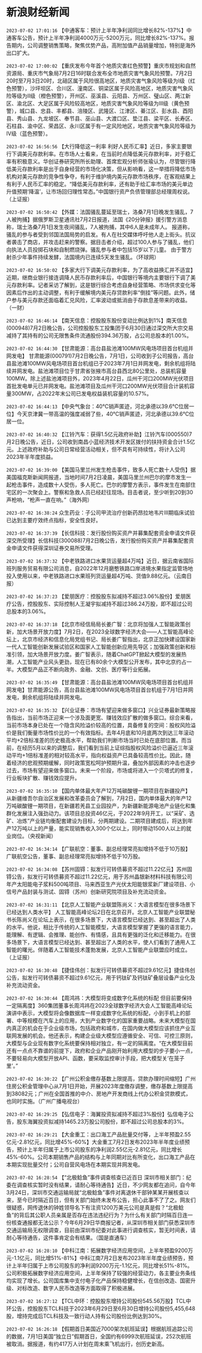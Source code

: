 # 新浪财经新闻
`2023-07-02 17:01:16` 【中通客车：预计上半年净利润同比增长82%-137%】中通客车公告，预计上半年净利润4000万元-5200万元，同比增长82%-137%。报告期内，公司调整销售策略，聚焦优势产品，高附加值产品销量增加，特别是海外出口扩大。

`2023-07-02 17:00:02` 【重庆发布今年首个地质灾害红色预警】重庆市规划和自然资源局、重庆市气象局7月2日16时联合发布全市地质灾害气象风险预警。7月2日20时至7月3日20时，北碚区属于风险很高地区，地质灾害气象风险等级为I级（红色预警），沙坪坝区、合川区、潼南区、铜梁区属于风险高地区，地质灾害气象风险等级为II级（橙色预警），开州区、巫溪县、云阳县、万州区、璧山区、两江新区、渝北区、大足区属于风险较高地区，地质灾害气象风险等级为III级（黄色预警），城口县、忠县、丰都县、涪陵区、武隆区、江津区、綦江区、彭水县、酉阳县、秀山县、九龙坡区、奉节县、巫山县、大渡口区、垫江县、梁平区、长寿区、石柱县、渝中区、荣昌区、永川区属于有一定风险地区，地质灾害气象风险等级为IV级（蓝色预警）。

`2023-07-02 16:56:56` 【大行降低这一利率 利好人民币汇率】近日，多家主要银行下调美元存款利率。在市场人士看来，在当前时点降低美元存款利率，对于稳汇率有积极意义。华创证券研究所所长助理、首席宏观分析师张瑜认为，尽管银行降低美元存款利率是出于自身经营的市场化决策，但从影响看，这一举措将降低市场机构对美元存款的竞争性争夺，有利于维护境内美元存款市场秩序，在客观结果上有利于人民币汇率的稳定。“降低美元存款利率，还有助于给汇率市场的美元单边升值预期‘降温’，让市场回归理性常态。”中国银行资产负债管理部总经理周权说。（上证报）

`2023-07-02 16:50:42` 【外媒：法国骚乱蔓延至瑞士，洛桑7月1日晚发生骚乱，7人被拘捕】据俄罗斯卫星通讯社7月2日报道，法国《20分钟报》援引警方消息称，瑞士洛桑7月1日发生夜间骚乱，7人被拘捕，其中6人是未成年人。 报道称，骚乱的参与者受到邻国法国局势的启发。有人在社交媒体呼吁他人走上街头。抗议者袭击了商店，并攻击赶来的警察。据目击者介绍，超过100人参与了骚乱，他们向执法人员投掷石块和自制燃烧弹。骚乱参与者中包括15岁以下儿童。 由于警方射杀少年事件持续发酵，法国境内已连续5天发生骚乱。（环球网）

`2023-07-02 16:50:02` 【多家大行下调美元存款利率，为了高收益换汇并不适宜】近期，继商业银行接连调降人民币存款利率后，中国银行等境内主要银行下调了美元存款利率。记者采访了解到，这是银行综合考虑自身经营策略、市场供求变化等因素后作出的主动调整，有利于缓解境内美元存贷款利率“倒挂”等问题。此外，储户参与美元存款还面临着汇兑风险，汇率波动或抵消由于存款息差带来的收益。（一财）

`2023-07-02 16:46:14` 【南天信息：控股股东股份变动比例达到1%】南天信息(000948)7月2日晚公告，公司控股股东工投集团于6月30日通过深交所大宗交易减持了其持有的公司无限售条件流通股份394.36万股，占公司总股本的1.00%。

`2023-07-02 16:44:30` 【甘肃能源：高台县盐池滩100MW风电场项目首台机组并网发电】 甘肃能源(000791)7月2日晚公告，7月1日，公司收到子公司报告，高台县盐池滩100MW风电场项目首台机组已于2023年7月1日并网发电，剩余机组将陆续并网发电。盐池滩项目位于甘肃省张掖市高台县西北80公里处，总装机容量100MW。除上述盐池滩项目外，2023年4月22日，瓜州干河口200MW光伏项目首批发电单元已并网发电。盐池滩项目及瓜州干河口200MW光伏项目合计装机容量300MW，占2022年末公司已发电权益装机容量的10.57%。

`2023-07-02 16:44:13` 【中央气象台：40℃销声匿迹，河北承德以39.6℃位居一位】今天京津冀一带高温的强度减弱了些，40℃销声匿迹，河北承德以39.6℃位居一位。

`2023-07-02 16:40:32` 【江铃汽车：获得1.5亿元政府补助】江铃汽车(000550)7月2日晚公告，近日，公司收到南昌小蓝经济技术开发区拨付的扶持资金合计1.5亿元。上述政府补助与公司日常经营活动相关，但不具有可持续性，将计入公司2023年半年度损益。

`2023-07-02 16:39:00` 【美国马里兰州发生枪击事件，致多人死亡数十人受伤】据美国福克斯新闻网报道，当地时间7月2日凌晨，美国马里兰州巴尔的摩市发生一起枪击事件，造成数十人受伤，多人死亡。巴尔的摩警方表示，事件发生在南部住宅区的一次聚会上。警察和急救人员已经赶往现场。目击者说，至少听到20到30声枪响，“枪声一直在响。”（海外网）

`2023-07-02 16:38:24` 众生药业：子公司甲流治疗创新药昂拉地韦片Ⅲ期临床试验已达到主要疗效终点指标，安全性良好。

`2023-07-02 16:37:39` 【长信科技：发行股份购买资产并募集配套资金申请文件获深交所受理】长信科技(300088)7月2日晚公告，发行股份购买资产并募集配套资金申请文件获得深圳证券交易所受理。

`2023-07-02 16:37:32` 【中老铁路进口水果货运量超4万吨】近日，据云南省国际班列服务贸易有限公司消息，自2022年12月磨憨铁路口岸进境水果指定监管场地投入使用以来，中老铁路进口水果班列货运量超4万吨、货值9.88亿元。（云南日报）

`2023-07-02 16:37:23` 【爱朋医疗：控股股东拟减持不超过3.06%股份】爱朋医疗公告，控股股东、实际控制人王凝宇拟减持不超过386.24万股，即不超过公司总股本的3.06%。

`2023-07-02 16:37:18` 【北京市经信局局长姜广智：北京将加强人工智能政策创新，加大场景开放力度】7月2日，在2023全球数字经济大会——人工智能高峰论坛上，北京市经济和信息化局党组书记、局长姜广智指出，北京正加快建设国家新一代人工智能创新发展试验区和国家人工智能创新应用先导区；加强政策创新和标准引领，加大场景开放力度。姜广智表示，随着ChatGPT掀起大模型的发展热潮，人工智能产业风头更劲，现在已有80余个大模型公开发布，其中北京约占一半。大模型产品正不断向政务、金融、文创、医疗等行业拓展。

`2023-07-02 16:35:49` 【甘肃能源：高台县盐池滩100MW风电场项目首台机组并网发电】甘肃能源公告，高台县盐池滩100MW风电场项目首台机组于7月1日并网发电，剩余机组将陆续并网发电。

`2023-07-02 16:35:32` 【兴业证券：市场有望迎来做多窗口】兴业证券最新策略报告指出，当前市场正迎来一个涉及面更宽、赚钱效应扩散的做多窗口。综合来看，当前市场本身已处在一个隐含风险溢价较高的位置，具备修复的空间：股权风险溢价是我们衡量市场性价比的一个有效指标。去年4月底和10月底两次到达三年滚动平均+2倍标准差的历史极高水平，帮助我们判断市场当时已处在底部位置。而当前，在经历5月以来的调整后，我们看到当前上证综指股权风险溢价已逼近三年滚动平均+1倍标准差的相对较高水平，指向权益资产已具备较高性价比。因此，随着经济的悲观预期缓解，同时政策宽松呵护预期升温，叠加外部因素的冲击也逐步过去，市场有望迎来做多窗口。未来一个阶段，市场或将进入一个贝塔式的修复，行业板块扩散、赚钱效应提升。

`2023-07-02 16:35:10` 【国内单体最大年产12万吨碳酸锂一期项目在新疆投产】从新疆维吾尔自治区发展和改革委员会了解到，7月2日，国内单体最大的年产12万吨碳酸锂一期项目，在新疆若羌县工业园投产，为新疆新能源电池产业链化和集群化发展注入强劲动力。该项目总投资46亿元，于2022年9月开工，以“采矿、选矿、冶炼”产业链均衡配套建设为目标，分两期建设。二期项目建成后，将达到年产12万吨以上的产量，能实现销售收入300个亿以上，同时带动1500人以上的就业岗位。（央视新闻）

`2023-07-02 16:34:14` 【广联航空：董事、副总经理常亮拟增持不低于10万股】广联航空公告，董事、副总经理常亮拟增持不低于10万股。

`2023-07-02 16:34:08` 【苏州固锝：拟发行可转债募资不超过11.22亿元】苏州固锝公告，拟发行可转债募资不超过11.22亿元，用于苏州晶银新材料科技有限公司年产太阳能电子浆料500吨项目、马来西亚生产光伏太阳能银浆新厂建设项目、小信号产品封装与测试、固锝（苏州）创新研究院项目及补充流动资金。

`2023-07-02 16:31:11` 【北京人工智能产业联盟陈尚义：大语言模型在很多场景下已经达到人类水平】 人工智能高峰论坛2日在北京召开。北京人工智能产业联盟秘书长陈尚义在论坛上表示，在很多场景下，大语言模型已经达到、甚至超出了人类的水平。他说，相比于传统的人工智能模型，大语言模型掌握了更强的语言能力，能理解、有逻辑、会推理、能创作、有情感，且具有更强的泛化和迁移能力。在很多场景下，大语言模型已经达到、甚至超出了人类的水平，使人们看到了通用人工智能的曙光。伴随着人工智能技术蓬勃发展，北京人工智能产业联盟应时成立。（上证报）

`2023-07-02 16:30:48` 【捷佳伟创：拟发行可转债募资不超过9.61亿元】捷佳伟创公告，拟发行可转债募资不超过9.61亿元，用于钙钛矿及钙钛矿叠层设备产业化及补充流动资金。

`2023-07-02 16:30:44` 【周鸿祎：大模型将变成数字化系统的标配 但目前要保持一定隔离度】360集团董事长周鸿祎在2023全球数字经济大会人工智能高峰论坛演讲中表示，大模型将会像数据库一样变成数字化系统的标配，小到手机上的部署、中等规模在汽车上的应用，大到产业数字化的国家重要战略。未来大模型在国内真正的机会在于企业级市场，包括政府和城市，在国内做大模型应该抓住产业互联网发展的机会。他还表示，构建企业级大模型应遵循安全、可信、可控三原则，大模型与企业现有数字化系统要保持相对独立，有一定的隔离度。“在大模型目前还有一点点不靠谱的前提下，政府和企业产品刚开始利用大模型的步子要小一点，不要轻易向大模型开放API、函数，要采取监控审计手段，把大模型关‘在笼子里’。”

`2023-07-02 16:30:22` 【广州公积金缴存基数上限提高，贷款办理时间缩短】广州住房公积金管理中心从7月1日开始，开展2023年度缴存调整，缴存基数上限提高到38082元；广州在全国首推的中介、房地产开发商线上代办公积金贷款模式，也同时实施。（广州广播电视台）

`2023-07-02 16:29:25` 【弘信电子：海翼投资拟减持不超过3%股份】弘信电子公告，股东海翼投资拟减持1465.23万股公司股份，即不超过公司总股本的3%。

`2023-07-02 16:29:21` 【大金重工：出口海工产品批量交付等，上半年预盈2.55亿元-2.81亿元，同比增45%-60%】大金重工7月2日发布2023年半年度业绩预告，预计上半年归属于上市公司股东的净利润2.55亿元-2.81亿元，同比增长45%-60%。公司本期销售产品的结构与上年同期对比有所变化，出口海工产品在本期实现批量交付；公司自营风电场在本期实现并网发电。

`2023-07-02 16:28:54` 【“北极鲶鱼”事件调查核查已近百日 深圳市相关部门：纪委在调查核实暂时没有结果，请耐心等待通告】近日，不少网友都在追问，自今年3月24日，深圳市交通运输局就“北极鲶鱼”事件对离退休干部钟某某开展核查以来，至今已时隔近百日，但有关部门始终未发布公告，担心此事不了了之。网友们很疑惑，网传退休的钟姓领导名下有注资1200万美元公司是真是假？“北极鲶鱼”的背后其公职人员亲属是否存在违法违纪行为？为什么有关部门时隔百日连一份核查通报都无法公示？今年6月29日华商报记者，从深圳市相关部门获悉深圳市交通运输局无权限调查，目前由深圳市纪委对此事进行调查核实，暂无时间表，请耐心等待通告，这件事肯定会有结果。（国是直通车）

`2023-07-02 16:28:10` 【中科江南：拓展数字经济应用空间，上半年预盈9200万元-1.1亿元，同比增51%-81%】中科江南7月2日发布2023年半年度业绩预告，预计上半年归属于上市公司股东的净利润9200万元-1.1亿元，同比增长51%-81%。公司积极拓展数字经济应用空间，上半年保持了较强的经营动力，各主要业务条线均实现了增长。公司国库集中支付电子化产品保持稳健增长，在信创改造、国密升级、对标改造、数字人民币改造等方面取得了积极进展。

`2023-07-02 16:27:12` 【TCL中环：控股股东增持公司股份545.56万股】TCL中环公告，控股股东TCL科技于2023年6月29日至6月30日增持公司股份5,455,648股，增持完成后TCL科技及一致行动人持有公司股份比例达到30%。

`2023-07-02 16:26:18` 【假期首日美国近7000架次航班延误】根据航班追踪公司的数据，7月1日美国“独立日”假期首日，全国约有6999次航班延误，252次航班被取消。据报道，有约417万人计划在周末乘飞机出行，创历史新高。

